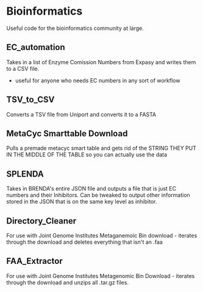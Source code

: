 # Bioinformatics 
Useful code for the bioinformatics community at large. 

## EC_automation 
Takes in a list of Enzyme Comission Numbers from Expasy and writes them to a CSV file. 
  - useful for anyone who needs EC numbers in any sort of workflow

## TSV_to_CSV 
Converts a TSV file from Uniport and converts it to a FASTA

## MetaCyc Smarttable Download 
Pulls a premade metacyc smart table and gets rid of the STRING THEY PUT IN THE MIDDLE OF THE TABLE so you can actually use the data

## SPLENDA
Takes in BRENDA's entire JSON file and outputs a file that is just EC numbers and their Inhibitors. Can be tweaked to output other information stored in the JSON that is on the same key level as inhibitor. 

## Directory_Cleaner
For use with Joint Genome Institutes Metaganemoic Bin download - iterates through the download and deletes everything that isn't an .faa

## FAA_Extractor
For use with Joint Genome Institutes Metagenomic Bin Download - iterates through the download and unzips all .tar.gz files. 
